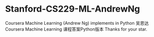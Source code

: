 # Stanford-CS229-ML-AndrewNg
Coursera Machine Learning (Andrew Ng)  implements in Python
吴恩达 Coursera Machine Learning 课程答案Python版本
Thanks for your star.
